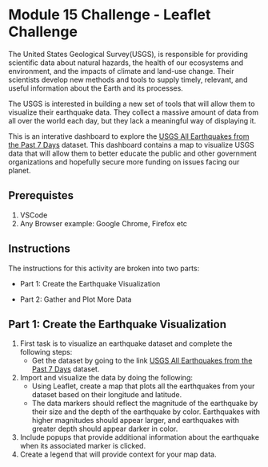 # Module 15 Challenge - Leaflet Challenge
The United States Geological Survey(USGS), is responsible for providing scientific data about natural hazards, the health of our ecosystems and environment, and the impacts of climate and land-use change. Their scientists develop new methods and tools to supply timely, relevant, and useful information about the Earth and its processes.

The USGS is interested in building a new set of tools that will allow them to visualize their earthquake data. They collect a massive amount of data from all over the world each day, but they lack a meaningful way of displaying it.

This is an interative dashboard to explore the [USGS All Earthquakes from the Past 7 Days](https://earthquake.usgs.gov/earthquakes/feed/v1.0/summary/all_week.geojson) dataset. This dashboard contains a map to visualize USGS data that will allow them to better educate the public and other government organizations and hopefully secure more funding on issues facing our planet.

## Prerequistes
1. VSCode
2. Any Browser example: Google Chrome, Firefox etc


## Instructions
The instructions for this activity are broken into two parts:

   - Part 1: Create the Earthquake Visualization

   - Part 2: Gather and Plot More Data 

## Part 1: Create the Earthquake Visualization
1. First task is to visualize an earthquake dataset and complete the following steps:
   - Get the dataset by going to the link [USGS All Earthquakes from the Past 7 Days](https://earthquake.usgs.gov/earthquakes/feed/v1.0/summary/all_week.geojson) dataset.
2. Import and visualize the data by doing the following:
   - Using Leaflet, create a map that plots all the earthquakes from your dataset based on their longitude and latitude.
   - The data markers should reflect the magnitude of the earthquake by their size and the depth of the earthquake by color. Earthquakes with higher magnitudes should appear larger, and earthquakes with greater depth should appear darker in color.
3. Include popups that provide additional information about the earthquake when its associated marker is clicked.
4. Create a legend that will provide context for your map data.




